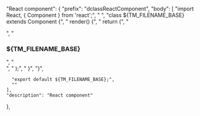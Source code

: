   "React component": {
    "prefix": "dclassReactComponent",
    "body": [
      "import React, { Component } from 'react';",
      "                               ",
      "class ${TM_FILENAME_BASE} extends Component {",
      "  render() {",
      "    return (",
      "      <div>",
      "        <h3>${TM_FILENAME_BASE}</h3>",
      "      </div>",
      "    );",
      "  }",
      "}",

      "export default ${TM_FILENAME_BASE};",
      ""
    ],
    "description": "React component"
  },
